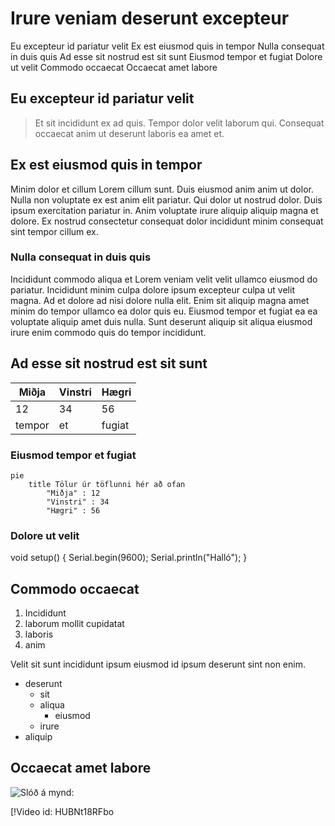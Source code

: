 # Irure veniam deserunt excepteur

Eu excepteur id pariatur velit
Ex est eiusmod quis in tempor
Nulla consequat in duis quis
Ad esse sit nostrud est sit sunt
Eiusmod tempor et fugiat
Dolore ut velit
Commodo occaecat
Occaecat amet labore

## Eu excepteur id pariatur velit

> Et sit incididunt ex ad quis. Tempor dolor velit laborum qui. Consequat occaecat anim ut deserunt laboris ea amet et.

## Ex est eiusmod quis in tempor

Minim dolor et cillum Lorem cillum sunt. Duis eiusmod anim anim ut dolor. Nulla non voluptate ex est anim elit pariatur. Qui dolor ut nostrud dolor. Duis ipsum exercitation pariatur in. Anim voluptate irure aliquip aliquip magna et dolore. Ex nostrud consectetur consequat dolor incididunt minim consequat sint tempor cillum ex.

### Nulla consequat in duis quis

Incididunt commodo aliqua et Lorem veniam velit velit ullamco eiusmod do pariatur. Incididunt minim culpa dolore ipsum excepteur culpa ut velit magna. Ad et dolore ad nisi dolore nulla elit. Enim sit aliquip magna amet minim do tempor ullamco ea dolor quis eu. Eiusmod tempor et fugiat ea ea voluptate aliquip amet duis nulla. Sunt deserunt aliquip sit aliqua eiusmod irure enim commodo quis do tempor incididunt.

## Ad esse sit nostrud est sit sunt

| Miðja | Vinstri | Hægri |
|-------|---------|-------|
| 12 | 34 | 56 |
| tempor | et | fugiat |

### Eiusmod tempor et fugiat

```mermaid
pie
    title Tölur úr töflunni hér að ofan
        "Miðja" : 12
        "Vinstri" : 34
        "Hægri" : 56
```

### Dolore ut velit


void setup() {
    Serial.begin(9600);
    Serial.println("Halló");
}

## Commodo occaecat

1. Incididunt
2. laborum
mollit
cupidatat
3. laboris
4. anim

Velit sit sunt incididunt ipsum eiusmod id ipsum deserunt sint non enim.

* deserunt
  - sit
  - aliqua
    - eiusmod
  - irure
* aliquip

## Occaecat amet labore

![Slóð á mynd:](https://tskoli.is/wp-content/uploads/2019/06/skolavorduholt-595x440.jpg)

[!Video id: HUBNt18RFbo

